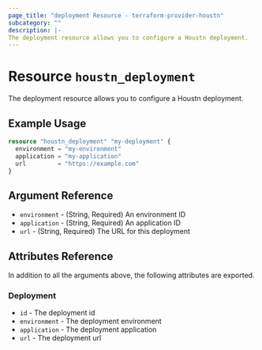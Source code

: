 ```yaml
---
page_title: "deployment Resource - terraform-provider-houstn"
subcategory: ""
description: |-
The deployment resource allows you to configure a Houstn deployment.
---
```


# Resource `houstn_deployment`

The deployment resource allows you to configure a Houstn deployment.

## Example Usage

```terraform
resource "houstn_deployment" "my-deployment" {
  environment = "my-environment"
  application = "my-application"
  url         = "https://example.com"
}
```

## Argument Reference

- `environment` - (String, Required) An environment ID
- `application` - (String, Required) An application ID
- `url` - (String, Required) The URL for this deployment

## Attributes Reference

In addition to all the arguments above, the following attributes are exported.

### Deployment

- `id` - The deployment id
- `environment` - The deployment environment
- `application` - The deployment application
- `url` - The deployment url
